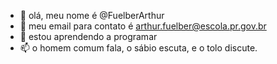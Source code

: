 - 👋 olá, meu nome é @FuelberArthur
- 👀 meu email para contato é arthur.fuelber@escola.pr.gov.br
- 🌱 estou aprendendo a programar
- 📫 o homem comum fala, o sábio escuta, e o tolo discute.
<!---
FuelberArthur/FuelberArthur is a ✨ special ✨ repository because its `README.md` (this file) appears on your GitHub profile.
You can click the Preview link to take a look at your changes.
--->
